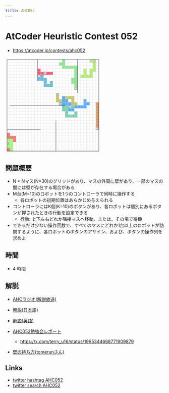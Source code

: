 ```yaml
---
title: AHC052
---
```


# AtCoder Heuristic Contest 052

- https://atcoder.jp/contests/ahc052

<img src="../imgs/ahc052.png" width=300>

## 問題概要

- N \* Nマス(N\=30)のグリッドがあり、マスの外周に壁があり、一部のマスの間には壁が存在する場合がある
- M台(M\=10)のロボットを1つのコントローラで同時に操作する
  - 各ロボットの初期位置はあらかじめ与えられる
- コントローラにはK個(K\=10)のボタンがあり、各ロボットは個別にあるボタンが押されたときの行動を設定できる
  - 行動: 上下左右どれか隣接マスへ移動、または、その場で待機
- できるだけ少ない操作回数で、すべてのマスにどれか1台以上のロボットが訪問するように、各ロボットのボタンのアサイン、および、ボタンの操作列を求めよ

## 時間

- 4 時間

## 解説

- [AHCラジオ(解説放送)](https://www.youtube.com/watch?v=8NNjlan6AX0)
- [解説(日本語)](https://atcoder.jp/contests/ahc052/editorial)
- [解説(英語)](https://atcoder.jp/contests/ahc052/editorial?editorialLang=en)

- [AHC052勉強会レポート](https://zenn.dev/algoartis/articles/report_ahc052)
  - https://x.com/terry_u16/status/1965344668771909879
- [壁の持ち方(tomerunさん)](https://topcoder-tomerun.hatenablog.jp/entry/2025/08/25/092450)

## Links

- [twitter hashtag AHC052](https://x.com/hashtag/AHC052)
- [twitter search AHC052](https://x.com/search?q=AHC052)

